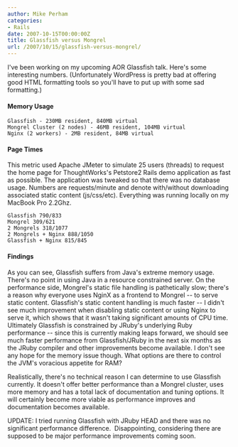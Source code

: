 ```yaml
---
author: Mike Perham
categories:
- Rails
date: 2007-10-15T00:00:00Z
title: Glassfish versus Mongrel
url: /2007/10/15/glassfish-versus-mongrel/
---
```


I've been working on my upcoming AOR Glassfish talk. Here's some interesting numbers. (Unfortunately WordPress is pretty bad at offering good HTML formatting tools so you'll have to put up with some sad formatting.)

#### Memory Usage

```
Glassfish - 230MB resident, 840MB virtual
Mongrel Cluster (2 nodes) - 46MB resident, 104MB virtual
Nginx (2 workers) - 2MB resident, 84MB virtual
```

#### Page Times

This metric used Apache JMeter to simulate 25 users (threads) to request the home page for ThoughtWorks's Petstore2 Rails demo application as fast as possible. The application was tweaked so that there was no database usage. Numbers are requests/minute and denote with/without downloading associated static content (js/css/etc). Everything was running locally on my MacBook Pro 2.2Ghz.

```
Glassfish 790/833
Mongrel 309/621
2 Mongrels 318/1077
2 Mongrels + Nginx 888/1050
Glassfish + Nginx 815/845
```

#### Findings

As you can see, Glassfish suffers from Java's extreme memory usage. There's no point in using Java in a resource constrained server. On the performance side, Mongrel's static file handling is pathetically slow; there's a reason why everyone uses NginX as a frontend to Mongrel -- to serve static content. Glassfish's static content handling is much faster -- I didn't see much improvement when disabling static content or using Nginx to serve it, which shows that it wasn't taking significant amounts of CPU time. Ultimately Glassfish is constrained by JRuby's underlying Ruby performance -- since this is currently making leaps forward, we should see much faster performance from Glassfish/JRuby in the next six months as the JRuby compiler and other improvements become available. I don't see any hope for the memory issue though. What options are there to control the JVM's voracious appetite for RAM?

Realistically, there's no technical reason I can determine to use Glassfish currently. It doesn't offer better performance than a Mongrel cluster, uses more memory and has a total lack of documentation and tuning options. It will certainly become more viable as performance improves and documentation becomes available.

UPDATE: I tried running Glassfish with JRuby HEAD and there was no significant performance difference.  Disappointing, considering there are supposed to be major performance improvements coming soon.
